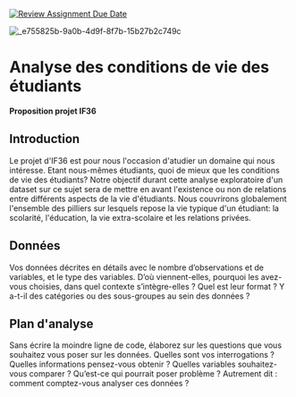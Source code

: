 [![Review Assignment Due Date](https://classroom.github.com/assets/deadline-readme-button-24ddc0f5d75046c5622901739e7c5dd533143b0c8e959d652212380cedb1ea36.svg)](https://classroom.github.com/a/Fj4cXJY4)

![_e755825b-9a0b-4d9f-8f7b-15b27b2c749c](https://github.com/IF36-visualisation/projet-if36-p24-rrrrrrr/assets/134507615/40029478-7fe4-4bb6-8101-9f2e9bb7f562)

# Analyse des conditions de vie des étudiants
**Proposition projet IF36**

## Introduction
Le projet d'IF36 est pour nous l'occasion d'atudier un domaine qui nous intéresse. Etant nous-mêmes étudiants, quoi de mieux que les conditions de vie des étudiants?
Notre objectif durant cette analyse exploratoire d'un dataset sur ce sujet sera de mettre en avant l'existence ou non de relations entre différents aspects de la vie d'étudiants. Nous couvrirons globalement l'ensemble des pilliers sur lesquels repose la vie typique d'un étudiant: la scolarité, l'éducation, la vie extra-scolaire et les relations privées.

## Données
Vos données décrites en détails avec le nombre d’observations et de variables, et le type des variables.
D’où viennent-elles, pourquoi les avez-vous choisies, dans quel contexte s’intègre-elles ?
Quel est leur format ?
Y a-t-il des catégories ou des sous-groupes au sein des données ?

## Plan d'analyse
Sans écrire la moindre ligne de code, élaborez sur les questions que vous souhaitez vous poser sur les données.
Quelles sont vos interrogations ?
Quelles informations pensez-vous obtenir ?
Quelles variables souhaitez-vous comparer ?
Qu’est-ce qui pourrait poser problème ?
Autrement dit : comment comptez-vous analyser ces données ?

